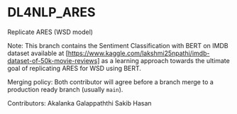 # DL4NLP_ARES
Replicate ARES (WSD model) 

Note: This branch contains the Sentiment Classification with BERT on IMDB dataset available at [https://www.kaggle.com/lakshmi25npathi/imdb-dataset-of-50k-movie-reviews] as a learning approach towards the ultimate goal of replicating ARES for WSD using BERT.

Merging policy:
Both contributor will agree before a branch merge to a production ready branch (usually `main`).

Contributors:
Akalanka Galappaththi
Sakib Hasan
